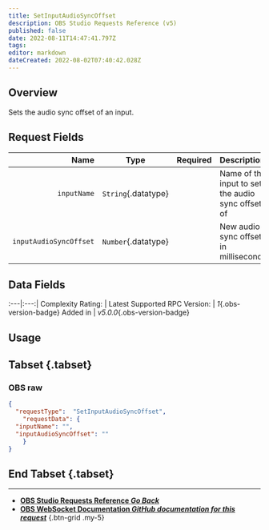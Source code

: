 ```yaml
---
title: SetInputAudioSyncOffset
description: OBS Studio Requests Reference (v5)
published: false
date: 2022-08-11T14:47:41.797Z
tags: 
editor: markdown
dateCreated: 2022-08-02T07:40:42.028Z
---
```


## Overview
Sets the audio sync offset of an input.

## Request Fields
Name | Type | Required| Description |
----:|:----:|:-------:|:------------|
`inputName` | `String`{.datatype} | <i class="mdi mdi-check-bold"></i> | Name of the input to set the audio sync offset of
`inputAudioSyncOffset` | `Number`{.datatype} | <i class="mdi mdi-check-bold"></i> | New audio sync offset in milliseconds | >= -950, <= 20000

## Data Fields
:---|:---:|
Complexity Rating: | <span class="stars stars--3"></span>
Latest Supported RPC Version: | *1*{.obs-version-badge}
Added in | *v5.0.0*{.obs-version-badge}

## Usage
## Tabset {.tabset}
### OBS raw
```json
{
  "requestType":  "SetInputAudioSyncOffset",
	"requestData": {	
  "inputName": "",
  "inputAudioSyncOffset": ""
	}
}
```
## End Tabset {.tabset}

---

- [<i class="mdi mdi-chevron-left"></i>**OBS Studio Requests Reference *Go Back***](/en/Broadcasters/OBS/Requests)
- [<i class="mdi mdi-github"></i> **OBS WebSocket Documentation *GitHub documentation for this request***](https://github.com/obsproject/obs-websocket/blob/master/docs/generated/protocol.md#setinputaudiosyncoffset)
{.btn-grid .my-5}